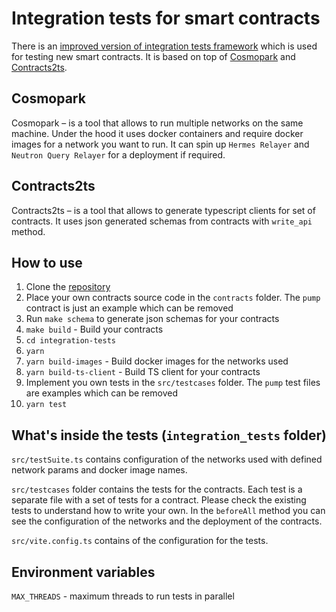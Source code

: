 # Integration tests for smart contracts

There is an [improved version of integration tests framework](https://github.com/hadronlabs-org/demo-integration-tests) which is used for testing new smart contracts. It is based on top of [Cosmopark](https://github.com/neutron-org/cosmopark/) and [Contracts2ts](https://github.com/neutron-org/contracts2ts). 

## Cosmopark

Cosmopark – is a tool that allows to run multiple networks on the same machine. Under the hood it uses docker containers and require docker images for a network you want to run. It can spin up `Hermes Relayer` and `Neutron Query Relayer` for a deployment if required.

## Contracts2ts

Contracts2ts – is a tool that allows to generate typescript clients for set of contracts. It uses json generated schemas from contracts with `write_api` method.

## How to use

1. Clone the [repository](https://github.com/hadronlabs-org/demo-integration-tests)
2. Place your own contracts source code in the `contracts` folder. The `pump` contract is just an example which can be removed
3. Run `make schema` to generate json schemas for your contracts
4. `make build` - Build your contracts
5. `cd integration-tests`
6. `yarn`
7. `yarn build-images` - Build docker images for the networks used
7. `yarn build-ts-client` - Build TS client for your contracts
8. Implement you own tests in the `src/testcases` folder. The `pump` test files are examples which can be removed
9. `yarn test`

## What's inside the tests (`integration_tests` folder)

`src/testSuite.ts` contains configuration of the networks used with defined network params and docker image names.

`src/testcases` folder contains the tests for the contracts. Each test is a separate file with a set of tests for a contract. Please check the existing tests to understand how to write your own. In the `beforeAll` method you can see the configuration of the networks and the deployment of the contracts.

`src/vite.config.ts` contains of the configuration for the tests.

## Environment variables

`MAX_THREADS` - maximum threads to run tests in parallel